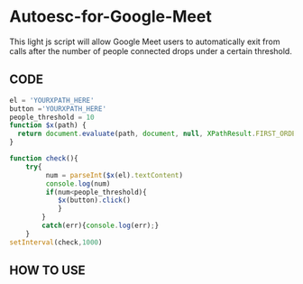# Autoesc-for-Google-Meet
This light js script will allow Google Meet users to automatically exit from calls after the number of people connected drops under a certain threshold. 
## CODE
```javascript
el = 'YOURXPATH_HERE'
button ='YOURXPATH_HERE'
people_threshold = 10
function $x(path) {
  return document.evaluate(path, document, null, XPathResult.FIRST_ORDERED_NODE_TYPE, null).singleNodeValue;
}

function check(){
    try{
         num = parseInt($x(el).textContent)
         console.log(num)
         if(num<people_threshold){
            $x(button).click()
            }
        }
        catch(err){console.log(err);}
    }
setInterval(check,1000)
```
## HOW TO USE 


